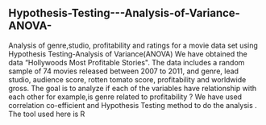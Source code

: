 ## Hypothesis-Testing---Analysis-of-Variance-ANOVA-
Analysis of genre,studio, profitability and ratings for a movie data set using Hypothesis Testing-Analysis of Variance(ANOVA)
We have obtained the data “Hollywoods Most Profitable Stories".
The data includes a random sample of 74 movies released between 2007 to 2011, and genre, lead studio, audience score, rotten tomato score, profitability and worldwide gross. 
The goal is to analyze if each of the variables have relationship with each other for example,is genre related to profitability ? We have used correlation co-efficient and Hypothesis Testing method to do the analysis . The tool used here is R
